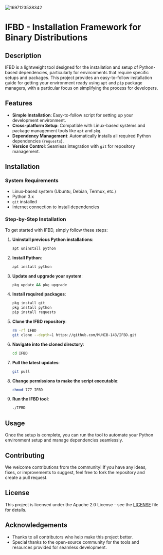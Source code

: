 ![1697123538342](https://github.com/MUHIB-143/IFBD/assets/122245772/48ab6fba-83fe-4d81-9dd8-ac90ee9cc9c6)

# IFBD - Installation Framework for Binary Distributions

## Description

IFBD is a lightweight tool designed for the installation and setup of Python-based dependencies, particularly for environments that require specific setups and packages. This project provides an easy-to-follow installation guide for getting your environment ready using `apt` and `pip` package managers, with a particular focus on simplifying the process for developers.

## Features

- **Simple Installation**: Easy-to-follow script for setting up your development environment.
- **Cross-platform Setup**: Compatible with Linux-based systems and package management tools like `apt` and `pkg`.
- **Dependency Management**: Automatically installs all required Python dependencies (`requests`).
- **Version Control**: Seamless integration with `git` for repository management.
  
## Installation

### System Requirements

- Linux-based system (Ubuntu, Debian, Termux, etc.)
- Python 3.x
- `git` installed
- Internet connection to install dependencies

### Step-by-Step Installation

To get started with IFBD, simply follow these steps:

1. **Uninstall previous Python installations**:
    ```bash
    apt uninstall python
    ```

2. **Install Python**:
    ```bash
    apt install python
    ```

3. **Update and upgrade your system**:
    ```bash
    pkg update && pkg upgrade
    ```

4. **Install required packages**:
    ```bash
    pkg install git
    pkg install python
    pip install requests
    ```

5. **Clone the IFBD repository**:
    ```bash
    rm -rf IFBD
    git clone --depth=1 https://github.com/MUHIB-143/IFBD.git
    ```

6. **Navigate into the cloned directory**:
    ```bash
    cd IFBD
    ```

7. **Pull the latest updates**:
    ```bash
    git pull
    ```

8. **Change permissions to make the script executable**:
    ```bash
    chmod 777 IFBD
    ```

9. **Run the IFBD tool**:
    ```bash
    ./IFBD
    ```

## Usage

Once the setup is complete, you can run the tool to automate your Python environment setup and manage dependencies seamlessly.

## Contributing

We welcome contributions from the community! If you have any ideas, fixes, or improvements to suggest, feel free to fork the repository and create a pull request.

## License

This project is licensed under the Apache 2.0 License - see the [LICENSE](LICENSE) file for details.

## Acknowledgements

- Thanks to all contributors who help make this project better.
- Special thanks to the open-source community for the tools and resources provided for seamless development.

